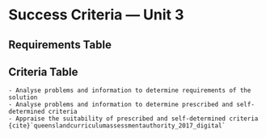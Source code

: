 # Success Criteria &mdash; Unit 3

## Requirements Table


## Criteria Table


```{admonition} Unit 3 subject matter covered:
- Analyse problems and information to determine requirements of the solution
- Analyse problems and information to determine prescribed and self-determined criteria
- Appraise the suitability of prescribed and self-determined criteria
{cite}`queenslandcurriculumassessmentauthority_2017_digital`
```